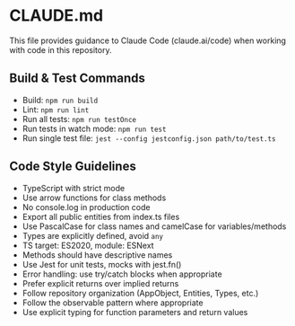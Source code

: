 # CLAUDE.md

This file provides guidance to Claude Code (claude.ai/code) when working with code in this repository.

## Build & Test Commands
- Build: `npm run build`
- Lint: `npm run lint`
- Run all tests: `npm run testOnce`
- Run tests in watch mode: `npm run test`
- Run single test file: `jest --config jestconfig.json path/to/test.ts`

## Code Style Guidelines
- TypeScript with strict mode
- Use arrow functions for class methods
- No console.log in production code
- Export all public entities from index.ts files
- Use PascalCase for class names and camelCase for variables/methods
- Types are explicitly defined, avoid `any`
- TS target: ES2020, module: ESNext
- Methods should have descriptive names
- Use Jest for unit tests, mocks with jest.fn()
- Error handling: use try/catch blocks when appropriate
- Prefer explicit returns over implied returns
- Follow repository organization (AppObject, Entities, Types, etc.)
- Follow the observable pattern where appropriate
- Use explicit typing for function parameters and return values